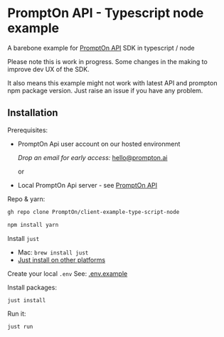 # PromptOn API - Typescript node example

A barebone example for [PromptOn API](https://github.com/PromptOn/prompton) SDK in typescript / node

Please note this is work in progress. Some changes in the making to improve dev UX of the SDK.

It also means this example might not work with latest API and prompton npm package version. Just raise an issue if you have any problem.

## Installation

Prerequisites:

- PromptOn Api user account on our hosted environment

  _Drop an email for early access:_ <hello@prompton.ai>

    or

- Local PromptOn Api server - see [PromptOn API](https://github.com/PromptOn/prompton)

Repo & yarn:

```sh
gh repo clone PromptOn/client-example-type-script-node

npm install yarn
```

Install `just`

- Mac: `brew install just`
- [Just install on other platforms](<https://github.com/casey/just#packages>)

Create your local `.env`  See: [.env.example](.env.example)

Install packages:

```sh
just install
```



Run it:

```sh
just run
```
